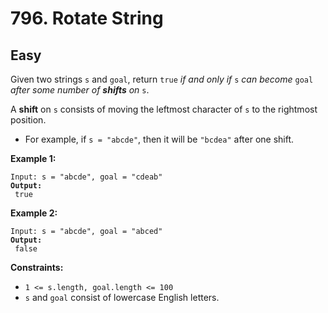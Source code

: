# 796. Rotate String

## Easy



Given two strings `s` and `goal`, return `true` _if and only if_ `s` _can become_ `goal` _after some number of **shifts** on_ `s`.

A **shift** on `s` consists of moving the leftmost character of `s` to the rightmost position.

* For example, if `s = "abcde"`, then it will be `"bcdea"` after one shift.

&#x20;

**Example 1:**

<pre><code>Input: s = "abcde", goal = "cdeab"
<strong>Output:
</strong> true
</code></pre>

**Example 2:**

<pre><code>Input: s = "abcde", goal = "abced"
<strong>Output:
</strong> false
</code></pre>

&#x20;

**Constraints:**

* `1 <= s.length, goal.length <= 100`
* `s` and `goal` consist of lowercase English letters.
